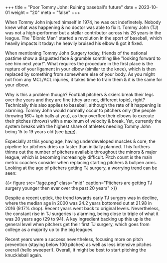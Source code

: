 +++
title = "Poor Tommy John: Ruining baseball's future"
date = 2023-10-01
weight = "20"
meta = "false"
+++

When Tommy John injured himself in 1974, he was out indefinetely. Nobody knew what was happening & no doctor was able to fix it. Tommy John (TJ) was not a high-performer but a stellar contributor across his 26 years in the league. The "Bionic Man" started a revolution in the sport of baseball, which heavily impacts it today: he heavily bruised his elbow & got it fixed.

When mentioning Tommy John Surgery today, friends of the national pastime show a disgusted face & grumble somthing like "looking forward to see him next year!". What requires the procedure in the first place is the rupture of your ligament in your elbow (similar to the knee), which is then replaced by something from somewhere else of your body. As you might not from any MCL/ACL injuries, it takes time to train them & it is the same for your elbow.

Why is this a problem though? Football pitchers & skiers break their legs over the years and they are fine (they are not, different topic), right? Technically this also applies to baseball, although the rate of it happening is alarming. Tommy John would normally occur to pitchers only (the people throwing 160+ kph balls at you), as they overflex their elbows to execute their pitches (throws) with a maximum of velocity & break. Yet, currently the system breaks with the highest share of athletes needing Tommy John being 15 to 19 years old (see [here](https://www.eurekalert.org/news-releases/765898)).

Especially at this young age, having underdeveloped muscles & core, the pipeline for pitchers dries up faster than initially planned. This furthers thinns out the number of pitchers available throughout the minors & major league, which is becoming increasingly difficult. Pitch count is the main metric coaches consider when replacing starting pitchers & bullpen arms. Looking at the age of pitchers getting TJ surgery, a worrying trend can be seen:

{{< figure src="/age.png" class="mid"  caption="Pitchers are getting TJ surgery younger then ever over the past 20 years" >}}


Despite a recent uptick, the trend towards early TJ surgery was in decline, where the median age in 2000 was 24.2 years bottomed out at 21.98 in 2016 (9.17% drop). Recent years went back to original levels. Nevertheless, the constant rise in TJ surgeries is alarming, being close to triple of what it was 20 years ago (29 to 94). A key ingredient backing up this up is the general level when pitchers get their first TJ surgery, which goes from college as a majority up to the big leagues.

Recent years were a success nevertheless, focusing more on pitch prevention (staying below 100 pitches) as well as less intensive pitches overall (hello sweeper!). Overall, it might be best to start pitching the knuckleball again.